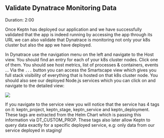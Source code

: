 
## Validate Dynatrace Monitoring Data
Duration: 2:00

Once Keptn has deployed our application and we have successfully validated that the app is indeed running by accessing the app through its URL we can also validate that Dynatrace is monitoring not only your k8s cluster but also the app we have deployed.

In Dynatrace use the navigation menu on the left and navigate to the Host view. You should find an entry for each of your k8s cluster nodes. Click one of them. You should see host metrics, list of processes & containers, events ...
Via the `...` button you can access the Smartscape view which gives you full stack visibility of everything that is hosted on that k8s cluster node. You should also see our deployed Node.js services which you can click on and navigate to the detailed view:

![](./assets/simplenode/validatemonitoring.png)

If you navigate to the service view you will notice that the service has 4 tags on it: keptn_project, keptn_stage, keptn_service and keptn_deployment. These tags are extracted from the Helm Chart which is passing this information via DT_CUSTOM_PROP. These tags also later allow Keptn to query data exactly for a specific deployed service, e.g: only data from our service deployed in staging!